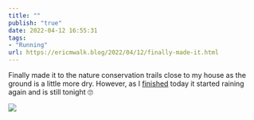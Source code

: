 ```yaml
---
title: ""
publish: "true"
date: 2022-04-12 16:55:31
tags:
- "Running"
url: https://ericmwalk.blog/2022/04/12/finally-made-it.html
---
```

Finally made it to the nature conservation trails close to my house as the ground is a little more dry. However, as I [finished](http://www.strava.com/activities/6970747186) today it started raining again and is still tonight 🙄



![](https://ericmwalk.blog/uploads/2022/37d3a2f7c9.jpg)